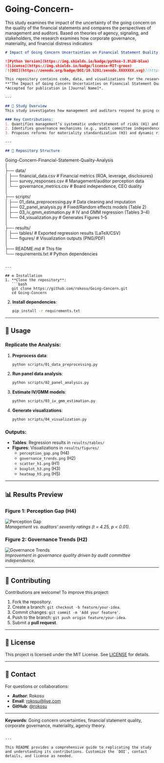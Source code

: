 # Going-Concern-
This study examines the impact of the uncertainty of the going concern on the quality of the financial statements and compares the perspectives of management and auditors. Based on theories of agency, signaling, and stakeholders, the research examines how corporate governance, materiality, and financial distress indicators 
```markdown
# Impact of Going Concern Uncertainties on Financial Statement Quality

![Python Version](https://img.shields.io/badge/python-3.8%2B-blue)
![License](https://img.shields.io/badge/license-MIT-green)
[![DOI](https://zenodo.org/badge/DOI/10.5281/zenodo.XXXXXXX.svg)](https://doi.org/10.5281/zenodo.XXXXXXX)

This repository contains code, data, and visualizations for the research paper:  
**"The Impact of Going Concern Uncertainties on Financial Statement Quality: A Comparative Analysis of Management's and Auditors' Perspectives"**  
*Accepted for publication in [Journal Name]*.

---

## 📜 Study Overview  
This study investigates how management and auditors respond to going concern uncertainties and their impact on financial statement quality. Using **panel data analysis**, **instrumental variable (IV) regression**, **generalized method of moments (GMM) estimation**, and **Python-based visualizations**, we test five hypotheses (H1–H5) grounded in agency theory, signaling theory, and stakeholder theory.

### Key Contributions:
1. Quantifies management’s systematic understatement of risks (H1) and auditors’ conservative bias (H4).
2. Identifies governance mechanisms (e.g., audit committee independence) that enhance disclosure quality (H2).
3. Proposes reforms for materiality standardization (H3) and dynamic risk modeling (H5).

---

## 📂 Repository Structure  
```
Going-Concern-Financial-Statement-Quality-Analysis  
│  
├── data/  
│   ├── financial_data.csv          # Financial metrics (ROA, leverage, disclosures)  
│   ├── survey_responses.csv        # Management/auditor perception data  
│   └── governance_metrics.csv      # Board independence, CEO duality  
│  
├── scripts/  
│   ├── 01_data_preprocessing.py   # Data cleaning and imputation  
│   ├── 02_panel_analysis.py       # Fixed/Random effects models (Table 2)  
│   ├── 03_iv_gmm_estimation.py    # IV and GMM regression (Tables 3–4)  
│   └── 04_visualization.py        # Generates Figures 1–5  
│  
├── results/  
│   ├── tables/                     # Exported regression results (LaTeX/CSV)  
│   └── figures/                    # Visualization outputs (PNG/PDF)  
│  
├── README.md                       # This file  
└── requirements.txt                # Python dependencies  
```

---

## ⚙️ Installation  
1. **Clone the repository**:  
   ```bash
   git clone https://github.com/rokosu/Going-Concern.git
   cd Going-Concern
   ```

2. **Install dependencies**:  
   ```bash
   pip install -r requirements.txt
   ```

---

## 🚀 Usage  
### Replicate the Analysis:  
1. **Preprocess data**:  
   ```bash
   python scripts/01_data_preprocessing.py
   ```

2. **Run panel data analysis**:  
   ```bash
   python scripts/02_panel_analysis.py
   ```

3. **Estimate IV/GMM models**:  
   ```bash
   python scripts/03_iv_gmm_estimation.py
   ```

4. **Generate visualizations**:  
   ```bash
   python scripts/04_visualization.py
   ```

### Outputs:  
- **Tables**: Regression results in `results/tables/`  
- **Figures**: Visualizations in `results/figures/`  
  - `perception_gap.png` (H4)  
  - `governance_trends.png` (H2)  
  - `scatter_h1.png` (H1)  
  - `boxplot_h3.png` (H3)  
  - `heatmap_h5.png` (H5)  

---

## 📊 Results Preview  
### Figure 1: Perception Gap (H4)  
![Perception Gap](results/figures/perception_gap.png)  
*Management vs. auditors’ severity ratings (t = 4.25, p < 0.01).*

### Figure 2: Governance Trends (H2)  
![Governance Trends](results/figures/governance_trends.png)  
*Improvement in governance quality driven by audit committee independence.*

---

## 🤝 Contributing  
Contributions are welcome! To improve this project:  
1. Fork the repository.  
2. Create a branch: `git checkout -b feature/your-idea`.  
3. Commit changes: `git commit -m 'Add your feature'`.  
4. Push to the branch: `git push origin feature/your-idea`.  
5. Submit a **pull request**.

---

## 📄 License  
This project is licensed under the MIT License. See [LICENSE](LICENSE) for details.

---

## 📧 Contact  
For questions or collaborations:  
- **Author**: Rokosu  
- **Email**: rokosu@live.com  
- **GitHub**: [@rokosu](https://github.com/rokosu)  

---

**Keywords**: Going concern uncertainties, financial statement quality, corporate governance, materiality, agency theory.  
``` 

---

This README provides a comprehensive guide to replicating the study and understanding its contributions. Customize the `DOI`, contact details, and license as needed.
